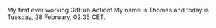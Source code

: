 My first ever working GitHub Action!
My name is Thomas and today is Tuesday, 28 February, 02:35 CET. 
